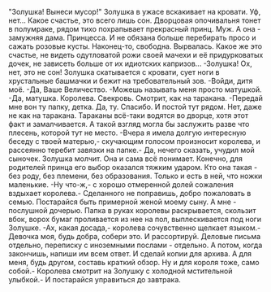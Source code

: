   "Золушка! Вынеси мусор!"
Золушка в ужасе вскакивает на кровати. Уф, нет... Какое счастье, это всего лишь сон.
Дворцовая опочивальня тонет в полумраке, рядом тихо похрапывает прекрасный принц. Муж. А она - замужняя дама. Принцесса. И не обязана больше перебирать просо и сажать розовые кусты. Наконец-то, свободна. Вырвалась. Какое же это счастье, не видеть одутловатой рожи своей мачехи и её придурковатых дочек, не зависеть больше от их идиотских капризов...
-Золушка!
Ох, нет, это не сон!
Золушка скатывается с кровати, сует ноги в хрустальные башмачки и бежит на требовательный зов.
-Войди, дитя моё.
-Да, Ваше Величество.
-Можешь называть меня просто матушкой.
-Да, матушка.
Королева. Свекровь. Смотрит, как на таракана.
-Передай мне вон ту папку, детка. Да, ту. Спасибо. И постой тут рядом.
Нет, даже не как на таракана. Тараканы всё-таки водятся во дворце, хотя этот факт и замалчивается. А такой взгляд могла бы заслужить разве что плесень, которой тут не место.
-Вчера я имела долгую интересную беседу с твоей матерью,- скучающим голосом произносит королева, и рассеянно теребит завязки на папке.- Да, нечего сказать, учудил мой сыночек.
Золушка молчит. Она и сама всё понимает. Конечно, для родителей принца его выбор оказался тяжким ударом. Кто она такая - без роду, без племени, без образования. Только и есть в ней, что ножки маленькие.
-Ну что-ж,- с хорошо отмеренной долей сожаления вздыхает королева.- Сделанного не поправишь, добро пожаловать в семью. Постарайся быть примерной женой моему сыну. А мне - послушной дочерью.
Папка в руках королевы раскрывается, скользит вбок, ворох бумаг проливается из нее на пол, выплескивается под ноги Золушке.
-Ах, какая досада,- королева сочувственно щелкает языком.- Девочка моя, будь добра, собери это. И рассортируй. Деловые письма отдельно, переписку с иноземными послами - отдельно. А потом, когда закончишь, напиши им всем ответ. И сделай копии для архива. А для меня, будь другом, составь краткий обзор. Ну и для короля тоже, само собой.- Королева смотрит на Золушку с холодной мстительной улыбкой.- И постарайся управиться до завтрака.    